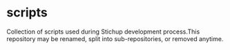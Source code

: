 # scripts
Collection of scripts used during Stichup development process.This repository may be renamed, split into sub-repositories, or removed anytime.
